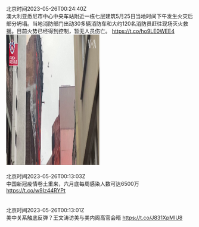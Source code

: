 北京时间2023-05-26T00:24:40Z<br>澳大利亚悉尼市中心中央车站附近一栋七层建筑5月25日当地时间下午发生火灾后部分坍塌。当地消防部门出动30多辆消防车和大约120名消防员赶往现场灭火救援。目前火势已经得到控制，暂无人员伤亡。 https://t.co/ho9LE0WEE4<br><img src='/temp/video/2023/u-Month-5/ay-Day-26/VOAChinese/1661770267218018304_0.jpg' width='250' height='350'><br><br>北京时间2023-05-26T00:13:03Z<br>中国新冠疫情卷土重来，六月底每周感染人数可达6500万 https://t.co/w9Iz44RYPt<br><br><br>北京时间2023-05-26T00:13:01Z<br>美中关系触底反弹？王文涛访美与美内阁高官会晤 https://t.co/J831XpMIU8<br><br><br>